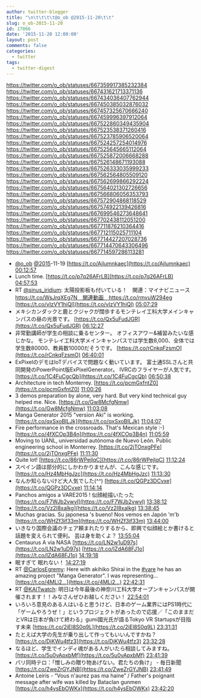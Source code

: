 ```yaml
---
author: twitter-blogger
title: "\n\t\t\t\t@o_ob @2015-11-20\t\t"
slug: o_ob-2015-11-20
id: 17066
date: '2015-11-20 12:00:00'
layout: post
comments: false
categories:
  - twitter
tags:
  - twitter-digest
---
```


https://twitter.com/o_ob/statuses/667359917385232384 https://twitter.com/o_ob/statuses/667431621713371136 https://twitter.com/o_ob/statuses/667434036407762944 https://twitter.com/o_ob/statuses/667450385032876032 https://twitter.com/o_ob/statuses/667457325670666240 https://twitter.com/o_ob/statuses/667459996397912064 https://twitter.com/o_ob/statuses/667522860349435904 https://twitter.com/o_ob/statuses/667523538371260416 https://twitter.com/o_ob/statuses/667523785906520064 https://twitter.com/o_ob/statuses/667524257254014976 https://twitter.com/o_ob/statuses/667525645665112064 https://twitter.com/o_ob/statuses/667525872006668288 https://twitter.com/o_ob/statuses/667526148671193088 https://twitter.com/o_ob/statuses/667526333035999233 https://twitter.com/o_ob/statuses/667562564805509120 https://twitter.com/o_ob/statuses/667562699866292224 https://twitter.com/o_ob/statuses/667564021302726656 https://twitter.com/o_ob/statuses/667566806056353793 https://twitter.com/o_ob/statuses/667572904868118529 https://twitter.com/o_ob/statuses/667574922139426816 https://twitter.com/o_ob/statuses/667699546273648641 https://twitter.com/o_ob/statuses/667702438112051200 https://twitter.com/o_ob/statuses/667711876210364416 https://twitter.com/o_ob/statuses/667712115025711104 https://twitter.com/o_ob/statuses/667714427207028736 https://twitter.com/o_ob/statuses/667714470643306496 https://twitter.com/o_ob/statuses/667714597286113281  

*   [@o_ob](https://twitter.com/o_ob) [@2015](https://twitter.com/2015)-11-19 [https://t.co/Ajlumnkaec](https://t.co/Ajlumnkaec) [00:12:57](https://twitter.com/o_ob/statuses/667359917385232384)
*   Lunch time. [https://t.co/p7q26AFrLB](https://t.co/p7q26AFrLB) [04:57:53](https://twitter.com/o_ob/statuses/667431621713371136)
*   RT [@sinus_iridium](https://twitter.com/sinus_iridium): 太陽投影板も付いている！　関連：マイナビニュース　https://t.co/WsJrqXEg7N　関連動画　https://t.co/rmvuW294eg [https://t.co/vIzVY1hiQl](https://t.co/vIzVY1hiQl) [05:07:29](https://twitter.com/o_ob/statuses/667434036407762944)
*   メキシカンダックと鹿とクジャクが闊歩するモンテレイ工科大学メインキャンパスの昼の光景です。 [https://t.co/Qx5uFudJGR](https://t.co/Qx5uFudJGR) [06:12:27](https://twitter.com/o_ob/statuses/667450385032876032)
*   非常勤講師が学生の相談に乗るセンター。 オフィスアワー&補習みたいな感じかな。 モンテレイ工科大学メインキャンパスでは学生数8,000、全体では学生数80000、教員数10000だそうです。 [https://t.co/rCnkqFzsmO](https://t.co/rCnkqFzsmO) [06:40:01](https://twitter.com/o_ob/statuses/667457325670666240)
*   ExPixelのデモはIoTデバイスで問題なく動いています。 富士通SSLさんと共同開発のPowerPoint版ExPixelGenerator。 IVRCのフライヤーが人気です。 [https://t.co/1C4FuCgcQb](https://t.co/1C4FuCgcQb) [06:50:38](https://twitter.com/o_ob/statuses/667459996397912064)
*   Architecture in tech Monterrey. [https://t.co/pcmGxfntZ0](https://t.co/pcmGxfntZ0) [11:00:26](https://twitter.com/o_ob/statuses/667522860349435904)
*   3 demos preparation by alone, very hard. But very kind technical guy helped me. Nice. [https://t.co/Gw8McfgNmw](https://t.co/Gw8McfgNmw) [11:03:08](https://twitter.com/o_ob/statuses/667523538371260416)
*   Manga Generator 2015 "version Aki" is working. [https://t.co/qxSxoBILJk](https://t.co/qxSxoBILJk) [11:04:07](https://twitter.com/o_ob/statuses/667523785906520064)
*   Fire performance in the crossroads. That's Mexican style :-) [https://t.co/4fXCOp3B4n](https://t.co/4fXCOp3B4n) [11:05:59](https://twitter.com/o_ob/statuses/667524257254014976)
*   Moving to UANL, universidad autónoma de Nuevo León. Public engineering school in Monterrey. [https://t.co/2jTOnxgPFe](https://t.co/2jTOnxgPFe) [11:11:30](https://twitter.com/o_ob/statuses/667525645665112064)
*   Quite lot! [https://t.co/86rWPejlqC](https://t.co/86rWPejlqC) [11:12:24](https://twitter.com/o_ob/statuses/667525872006668288)
*   スペイン語は部分的にしかわかりませんが、こんな感じです。 [https://t.co/Hz4MbHgJzc](https://t.co/Hz4MbHgJzc) [11:13:30](https://twitter.com/o_ob/statuses/667526148671193088)
*   なんか知らないけど大人気でした(^^) [https://t.co/QGPz3DCvxe](https://t.co/QGPz3DCvxe) [11:14:14](https://twitter.com/o_ob/statuses/667526333035999233)
*   Panchos amigos a VARE2015 ! 似顔絵描いたった [https://t.co/F7WJb2vwvl](https://t.co/F7WJb2vwvl) [13:38:12](https://twitter.com/o_ob/statuses/667562564805509120)
*   [https://t.co/Vz2I8xalkg](https://t.co/Vz2I8xalkg) [13:38:45](https://twitter.com/o_ob/statuses/667562699866292224)
*   Muchas gracias. Su japonesa 's bueno! Nos vemos en Japón 'm'b [https://t.co/WHZf3if33m](https://t.co/WHZf3if33m) [13:44:00](https://twitter.com/o_ob/statuses/667564021302726656)
*   いきなり国際会議のチェア頼まれたりするから、即興で似顔絵とか書けると話題を変えられて便利。 芸は身を助くよ？ [13:55:04](https://twitter.com/o_ob/statuses/667566806056353793)
*   Centaurus A via NASA [https://t.co/LN2w1uD97s](https://t.co/LN2w1uD97s) [https://t.co/IZdA68FJ1o](https://t.co/IZdA68FJ1o) [14:19:18](https://twitter.com/o_ob/statuses/667572904868118529)
*   眠すぎて 眠れない！ [14:27:19](https://twitter.com/o_ob/statuses/667574922139426816)
*   RT [@CarlosEgremy](https://twitter.com/CarlosEgremy): Here with akihiko Shirai in the [#vare](https://twitter.com/search?q=%23vare&src=hash) he has an amazing project "Manga Generator". I was representing… [https://t.co/4MLi2…](https://t.co/4MLi2…) [22:42:31](https://twitter.com/o_ob/statuses/667699546273648641)
*   RT [@KAITwatch](https://twitter.com/KAITwatch): 明日は今年最後の神奈川工科大学オープンキャンパスが開催されます！！みなさんぜひお越しください！ [22:54:01](https://twitter.com/o_ob/statuses/667702438112051200)
*   いろいろ意見のある人はいると思うけど、日本のゲーム業界にはPS1時代に「ゲームやろうぜ！」というプロジェクトがあったので応援／「このままだとVRは日本が負けて終わる」gumi國光氏が語るTokyo VR Startupsが目指す未来 [https://t.co/2iEl8S0q9L](https://t.co/2iEl8S0q9L) [23:31:31](https://twitter.com/o_ob/statuses/667711876210364416)
*   たとえば大学の先生が乗り出して作ってもいいんですかね？ [https://t.co/DjKWu4tfz3](https://t.co/DjKWu4tfz3) [23:32:28](https://twitter.com/o_ob/statuses/667712115025711104)
*   なるほど、学生でインディ魂がある人がいたら相談してみますね。 [https://t.co/5u0vApxbMf](https://t.co/5u0vApxbMf) [23:41:39](https://twitter.com/o_ob/statuses/667714427207028736)
*   パリ同時テロ：「憎しみの贈り物あげない。君たちの負け」 - 毎日新聞 [https://t.co/ZweZrGYJNB](https://t.co/ZweZrGYJNB) [23:41:49](https://twitter.com/o_ob/statuses/667714470643306496)
*   Antoine Leiris - “Vous n'aurez pas ma haine” / Father's poignant message after wife was killed by Bataclan gunmen [https://t.co/h4ysEbOWKx](https://t.co/h4ysEbOWKx) [23:42:20](https://twitter.com/o_ob/statuses/667714597286113281)